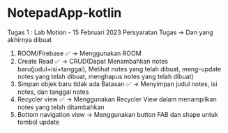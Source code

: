 # NotepadApp-kotlin

Tugas 1 : Lab Motion - 15 Februari 2023
Persyaratan Tugas → Dan yang akhirnya dibuat
1. ROOM/Firebase ✅ → Menggunakan ROOM
2. Create Read ✅ → CRUD(Dapat Menambahkan notes baru(judul+isi+tanggal), Melihat 
notes yang telah dibuat, meng-update notes yang telah dibuat, menghapus notes yang telah 
dibuat)
3. Simpan objek baru tidak ada Batasan ✅ → Menyimpan judul notes, isi notes, dan 
tanggal notes
4. Recycler view ✅ → Menggunakan Recycler View dalam menampilkan notes yang telah 
ditambahkan
5. Bottom navigation view → Menggunakan button FAB dan shape untuk tombol update
